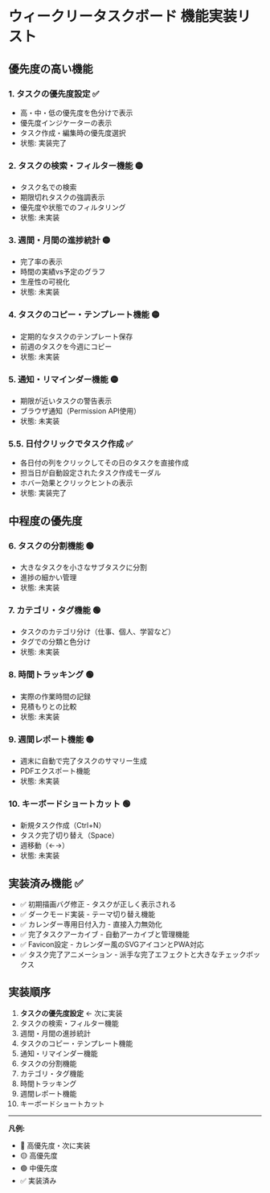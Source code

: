 # ウィークリータスクボード 機能実装リスト

## 優先度の高い機能

### 1. **タスクの優先度設定** ✅
- 高・中・低の優先度を色分けで表示
- 優先度インジケーターの表示
- タスク作成・編集時の優先度選択
- 状態: 実装完了

### 2. **タスクの検索・フィルター機能** 🟡
- タスク名での検索
- 期限切れタスクの強調表示
- 優先度や状態でのフィルタリング
- 状態: 未実装

### 3. **週間・月間の進捗統計** 🟡
- 完了率の表示
- 時間の実績vs予定のグラフ
- 生産性の可視化
- 状態: 未実装

### 4. **タスクのコピー・テンプレート機能** 🟡
- 定期的なタスクのテンプレート保存
- 前週のタスクを今週にコピー
- 状態: 未実装

### 5. **通知・リマインダー機能** 🟡
- 期限が近いタスクの警告表示
- ブラウザ通知（Permission API使用）
- 状態: 未実装

### 5.5. **日付クリックでタスク作成** ✅
- 各日付の列をクリックしてその日のタスクを直接作成
- 担当日が自動設定されたタスク作成モーダル
- ホバー効果とクリックヒントの表示
- 状態: 実装完了

## 中程度の優先度

### 6. **タスクの分割機能** 🟢
- 大きなタスクを小さなサブタスクに分割
- 進捗の細かい管理
- 状態: 未実装

### 7. **カテゴリ・タグ機能** 🟢
- タスクのカテゴリ分け（仕事、個人、学習など）
- タグでの分類と色分け
- 状態: 未実装

### 8. **時間トラッキング** 🟢
- 実際の作業時間の記録
- 見積もりとの比較
- 状態: 未実装

### 9. **週間レポート機能** 🟢
- 週末に自動で完了タスクのサマリー生成
- PDFエクスポート機能
- 状態: 未実装

### 10. **キーボードショートカット** 🟢
- 新規タスク作成（Ctrl+N）
- タスク完了切り替え（Space）
- 週移動（←→）
- 状態: 未実装

## 実装済み機能 ✅

- ✅ 初期描画バグ修正 - タスクが正しく表示される
- ✅ ダークモード実装 - テーマ切り替え機能
- ✅ カレンダー専用日付入力 - 直接入力無効化
- ✅ 完了タスクアーカイブ - 自動アーカイブと管理機能
- ✅ Favicon設定 - カレンダー風のSVGアイコンとPWA対応
- ✅ タスク完了アニメーション - 派手な完了エフェクトと大きなチェックボックス

## 実装順序

1. **タスクの優先度設定** ← 次に実装
2. タスクの検索・フィルター機能
3. 週間・月間の進捗統計
4. タスクのコピー・テンプレート機能
5. 通知・リマインダー機能
6. タスクの分割機能
7. カテゴリ・タグ機能
8. 時間トラッキング
9. 週間レポート機能
10. キーボードショートカット

---

**凡例:**
- 🔴 高優先度・次に実装
- 🟡 高優先度
- 🟢 中優先度
- ✅ 実装済み